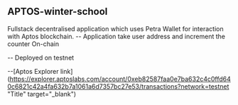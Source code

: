 ## APTOS-winter-school

Fullstack decentralised application which uses Petra Wallet for interaction with Aptos blockchain.
-- Application take user address and increment the counter On-chain 

-- Deployed on testnet 

--[Aptos Explorer link](https://explorer.aptoslabs.com/account/0xeb82587faa0e7ba632c4c0ffd640c6821c42a4fa632b7a1061a6d7357bc27e53/transactions?network=testnet "Title" target="_blank")